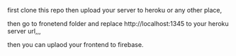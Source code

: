 first clone this repo then upload your server to heroku or any other place,

then go to fronetend folder and replace http://localhost:1345 to your heroku server url,,,

then you can uplaod your frontend to firebase.
